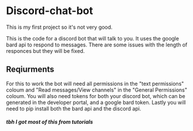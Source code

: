 # Discord-chat-bot

This is my first project so it's not very good. 

This is the code for a discord bot that will talk to you. It uses the google bard api to respond to messages. There are some issues with the length of responces but they will be fixed. 

## Reqiurments

For this to work the bot will need all permissions in the "text permissions" coloum and "Read messages/View channels" in the "General Permissions" coloum. 
You will also need tokens for both your discord bot, which can be generated in the developer portal, and a google bard token. 
Lastly you will need to pip install both the bard api and the discord api. 

##### tbh I got most of this from tutorials
